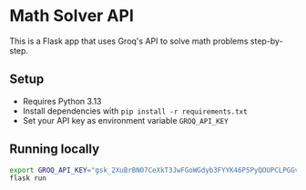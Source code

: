# Math Solver API

This is a Flask app that uses Groq's API to solve math problems step-by-step.

## Setup

- Requires Python 3.13
- Install dependencies with `pip install -r requirements.txt`
- Set your API key as environment variable `GROQ_API_KEY`

## Running locally

```bash
export GROQ_API_KEY="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"
flask run
